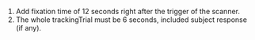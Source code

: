 1. Add fixation time of 12 seconds right after the trigger of the scanner.
2. The whole trackingTrial must be 6 seconds, included subject response (if any).

